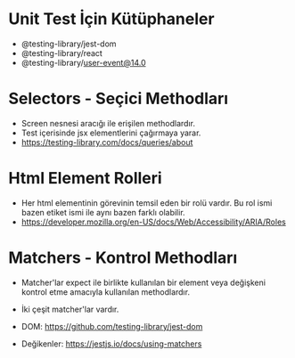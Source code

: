 # Unit Test İçin Kütüphaneler

- @testing-library/jest-dom
- @testing-library/react
- @testing-library/user-event@14.0

# Selectors - Seçici Methodları

- Screen nesnesi aracığı ile erişilen methodlardır.
- Test içerisinde jsx elementlerini çağırmaya yarar.
- https://testing-library.com/docs/queries/about

# Html Element Rolleri

- Her html elementinin görevinin temsil eden bir rolü vardır. Bu rol ismi bazen etiket ismi ile aynı bazen farklı olabilir.
- https://developer.mozilla.org/en-US/docs/Web/Accessibility/ARIA/Roles

# Matchers - Kontrol Methodları

- Matcher'lar expect ile birlikte kullanılan bir element veya değişkeni kontrol etme amacıyla kullanılan methodlardır.

- İki çeşit matcher'lar vardır.
- DOM: https://github.com/testing-library/jest-dom
- Değikenler: https://jestjs.io/docs/using-matchers
